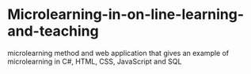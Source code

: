 # Microlearning-in-on-line-learning-and-teaching
microlearning method and web application that gives an example of microlearning in C#, HTML, CSS, JavaScript and SQL
